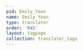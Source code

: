```yaml
---
pid: Emily_Yoon
name: Emily Yoon
type: translator
order: '045'
layout: tagpage
collection: translator_tags
---
```

